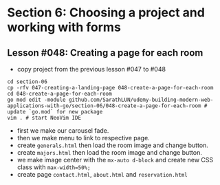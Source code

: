 # Section 6: Choosing a project and working with forms

## Lesson #048: Creating a page for each room

- copy project from the previous lesson #047 to #048

```shell
cd section-06
cp -rfv 047-creating-a-landing-page 048-create-a-page-for-each-room
cd 048-create-a-page-for-each-room
go mod edit -module github.com/SarathLUN/udemy-building-modern-web-applications-with-go/section-06/048-create-a-page-for-each-room # update `go.mod` for new package
vim . # start NeoVim IDE
```

- first we make our carousel fade.
- then we make menu to link to respective page.
- create `generals.html` then load the room image and change button.
- create `majors.html` then load the room image and change button.
- we make image center with the `mx-auto d-block` and create new CSS class with `max-width=50%;`
- create page `contact.html`, `about.html` and `reservation.html`

